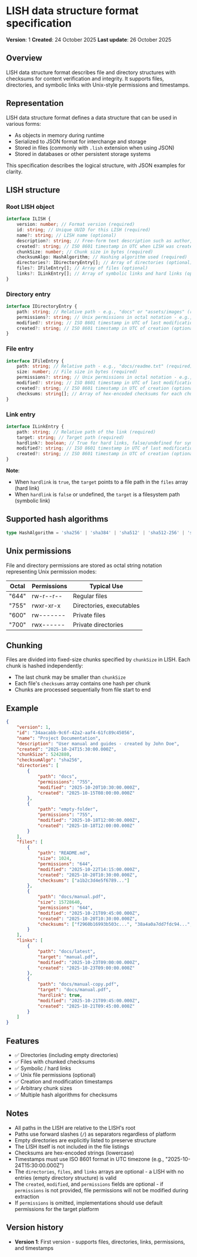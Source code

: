 # LISH data structure format specification

**Version**: 1
**Created**: 24 October 2025
**Last update**: 26 October 2025

## Overview

LISH data structure format describes file and directory structures with checksums for content verification and integrity. It supports files, directories, and symbolic links with Unix-style permissions and timestamps.

## Representation

LISH data structure format defines a data structure that can be used in various forms:

- As objects in memory during runtime
- Serialized to JSON format for interchange and storage
- Stored in files (commonly with `.lish` extension when using JSON)
- Stored in databases or other persistent storage systems

This specification describes the logical structure, with JSON examples for clarity.

## LISH structure

### Root LISH object

```typescript
interface ILISH {
	version: number; // Format version (required)
	id: string; // Unique UUID for this LISH (required)
	name?: string; // LISH name (optional)
	description?: string; // Free-form text description such as author, notes, etc. (optional)
	created?: string; // ISO 8601 timestamp in UTC when LISH was created (optional)
	chunkSize: number; // Chunk size in bytes (required)
	checksumAlgo: HashAlgorithm; // Hashing algorithm used (required)
	directories?: IDirectoryEntry[]; // Array of directories (optional)
	files?: IFileEntry[]; // Array of files (optional)
	links?: ILinkEntry[]; // Array of symbolic links and hard links (optional)
}
```

### Directory entry

```typescript
interface IDirectoryEntry {
	path: string; // Relative path - e.g., "docs" or "assets/images" (required)
	permissions?: string; // Unix permissions in octal notation - e.g., "755" for rwxr-xr-x (optional)
	modified?: string; // ISO 8601 timestamp in UTC of last modification (optional)
	created?: string; // ISO 8601 timestamp in UTC of creation (optional)
}
```

### File entry

```typescript
interface IFileEntry {
	path: string; // Relative path - e.g., "docs/readme.txt" (required)
	size: number; // File size in bytes (required)
	permissions?: string; // Unix permissions in octal notation - e.g., "644" for rw-r--r-- (optional)
	modified?: string; // ISO 8601 timestamp in UTC of last modification (optional)
	created?: string; // ISO 8601 timestamp in UTC of creation (optional)
	checksums: string[]; // Array of hex-encoded checksums for each chunk (required)
}
```

### Link entry

```typescript
interface ILinkEntry {
	path: string; // Relative path of the link (required)
	target: string; // Target path (required)
	hardlink?: boolean; // True for hard links, false/undefined for symbolic links (optional, default: false)
	modified?: string; // ISO 8601 timestamp in UTC of last modification (optional)
	created?: string; // ISO 8601 timestamp in UTC of creation (optional)
}
```

**Note**:

- When `hardlink` is `true`, the `target` points to a file path in the `files` array (hard link)
- When `hardlink` is `false` or undefined, the `target` is a filesystem path (symbolic link)

## Supported hash algorithms

```typescript
type HashAlgorithm = 'sha256' | 'sha384' | 'sha512' | 'sha512-256' | 'sha3-256' | 'sha3-384' | 'sha3-512' | 'blake2b256' | 'blake2b512' | 'blake2s256';
```

## Unix permissions

File and directory permissions are stored as octal string notation representing Unix permission modes:

| Octal | Permissions | Typical Use              |
| ----- | ----------- | ------------------------ |
| "644" | rw-r--r--   | Regular files            |
| "755" | rwxr-xr-x   | Directories, executables |
| "600" | rw-------   | Private files            |
| "700" | rwx------   | Private directories      |

## Chunking

Files are divided into fixed-size chunks specified by `chunkSize` in LISH. Each chunk is hashed independently:

- The last chunk may be smaller than `chunkSize`
- Each file's `checksums` array contains one hash per chunk
- Chunks are processed sequentially from file start to end

## Example

```json
{
	"version": 1,
	"id": "34aacabb-9c6f-42a2-aaf4-61fc89c45056",
	"name": "Project Documentation",
	"description": "User manual and guides - created by John Doe",
	"created": "2025-10-24T15:30:00.000Z",
	"chunkSize": 5242880,
	"checksumAlgo": "sha256",
	"directories": [
		{
			"path": "docs",
			"permissions": "755",
			"modified": "2025-10-20T10:30:00.000Z",
			"created": "2025-10-15T08:00:00.000Z"
		},
		{
			"path": "empty-folder",
			"permissions": "755",
			"modified": "2025-10-18T12:00:00.000Z",
			"created": "2025-10-18T12:00:00.000Z"
		}
	],
	"files": [
		{
			"path": "README.md",
			"size": 1024,
			"permissions": "644",
			"modified": "2025-10-22T14:15:00.000Z",
			"created": "2025-10-20T10:30:00.000Z",
			"checksums": ["a1b2c3d4e5f6789..."]
		},
		{
			"path": "docs/manual.pdf",
			"size": 15728640,
			"permissions": "644",
			"modified": "2025-10-21T09:45:00.000Z",
			"created": "2025-10-20T10:30:00.000Z",
			"checksums": ["f2960b16993b503c...", "38a4a0a7dd7fdc94...", "3a765cf06c5e6ed9..."]
		}
	],
	"links": [
		{
			"path": "docs/latest",
			"target": "manual.pdf",
			"modified": "2025-10-23T09:00:00.000Z",
			"created": "2025-10-23T09:00:00.000Z"
		},
		{
			"path": "docs/manual-copy.pdf",
			"target": "docs/manual.pdf",
			"hardlink": true,
			"modified": "2025-10-21T09:45:00.000Z",
			"created": "2025-10-21T09:45:00.000Z"
		}
	]
}
```

## Features

- ✅ Directories (including empty directories)
- ✅ Files with chunked checksums
- ✅ Symbolic / hard links
- ✅ Unix file permissions (optional)
- ✅ Creation and modification timestamps
- ✅ Arbitrary chunk sizes
- ✅ Multiple hash algorithms for checksums

## Notes

- All paths in the LISH are relative to the LISH's root
- Paths use forward slashes (`/`) as separators regardless of platform
- Empty directories are explicitly listed to preserve structure
- The LISH itself is not included in the file listings
- Checksums are hex-encoded strings (lowercase)
- Timestamps must use ISO 8601 format in UTC timezone (e.g., "2025-10-24T15:30:00.000Z")
- The `directories`, `files`, and `links` arrays are optional - a LISH with no entries (empty directory structure) is valid
- The `created`, `modified`, and `permissions` fields are optional - if `permissions` is not provided, file permissions will not be modified during extraction
- If `permissions` is omitted, implementations should use default permissions for the target platform

## Version history

- **Version 1**: First version - supports files, directories, links, permissions, and timestamps
